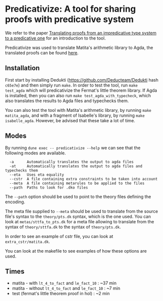 Predicativize: A tool for sharing proofs with predicative system
=============================================

We refer to the paper [Translating proofs from an impredicative type system to a predicative one](https://github.com/thiagofelicissimo/my-files/blob/master/predicativize.pdf?raw=true) for an introduction to the tool.

Predicativize was used to translate Matita's arithmetic library to Agda, the translated proofs can be found [here](https://github.com/thiagofelicissimo/matita_lib_in_agda).

## Installation

First start by installing Dedukti (https://github.com/Deducteam/Dedukti hash `c65e7e`) and then simply run `make`. In order to test the tool, run `make test_agda` which will predicativize the Fermat's little theorem library. If Agda is installed, then you can also run `make test_agda_with_typecheck`, which also translates the results to Agda files and typechecks them.

You can also test the tool with Matita's arithmetic library, by running `make matita_agda`, and with a fragment of Isabelle's library, by running `make isabelle_agda`. However, be advised that these take a lot of time.

## Modes

By running `dune exec -- predicativize --help` we can see that the following modes are available.
```
  -a      Automatically translates the output to agda files
  -at     Automatically translates the output to agda files and typechecks them
  --eta   Uses eta equality
  --cstr  A file containing extra constraints to be taken into account
  --meta  A file containing metarules to be applied to the files
  --path  Paths to look for .dko files
```

The `--path` option should be used to point to the theory files defining the encoding.

The meta file supplied to `--meta` should be used to translate from the source file's syntax to the `theory/pts.dk` syntax, which is the one used. You can look at `metas/sttfa_to_pts.dk` for a meta file allowing to translate from the syntax of `theory/sttfa.dk` to the syntax of `theory/pts.dk`.

In order to see an example of cstr file, you can look at `extra_cstr/matita.dk`.

You can look at the makefile to see examples of how these options are used.

## Times

- matita - with `lt_4_to_fact` and `le_fact_10` : ~37 min
- matita - without `lt_4_to_fact` and `le_fact_10` : ~7 min
- test (fermat's little theorem proof in hol) : ~2 min
